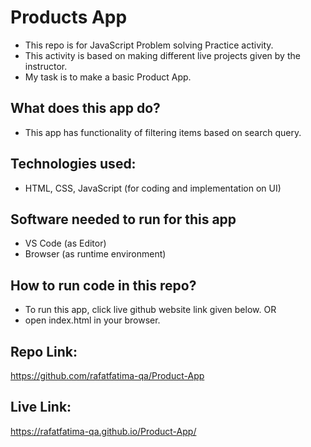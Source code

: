 # Products App
- This repo is for JavaScript Problem solving Practice activity.
- This activity is based on making different live projects given by the instructor.
- My task is to make a basic Product App.

## What does this app do?
- This app has functionality of filtering items based on search query.

## Technologies used:
- HTML, CSS, JavaScript (for coding and implementation  on UI)

## Software needed to run for this app
- VS Code (as Editor)
- Browser (as runtime environment)

## How to run code in this repo?
- To run this app, click live github website link given below.
OR
- open index.html in your browser.

## Repo Link:
https://github.com/rafatfatima-qa/Product-App

## Live Link:
https://rafatfatima-qa.github.io/Product-App/
